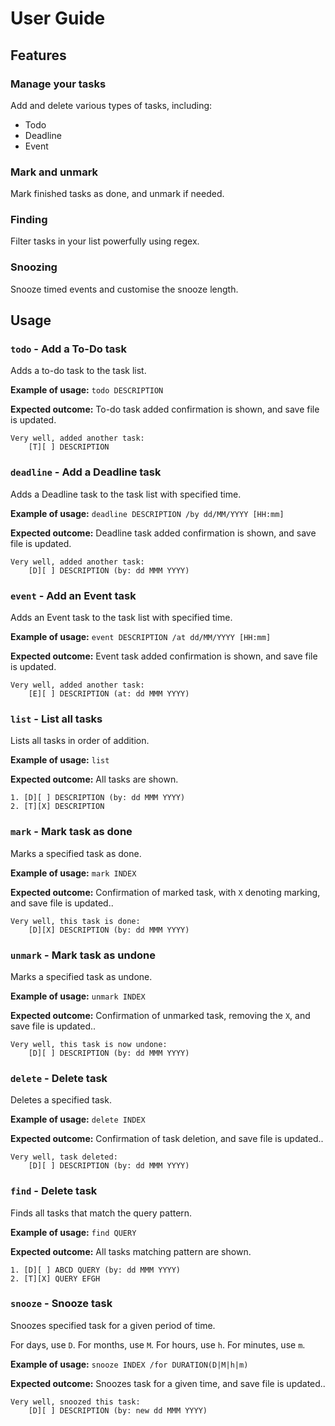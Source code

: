 # User Guide

## Features 

### Manage your tasks

Add and delete various types of tasks, including:

- Todo
- Deadline
- Event

### Mark and unmark

Mark finished tasks as done, and unmark if needed.

### Finding

Filter tasks in your list powerfully using regex.

### Snoozing

Snooze timed events and customise the snooze length.

## Usage

### `todo` - Add a To-Do task

Adds a to-do task to the task list.

**Example of usage:** `todo DESCRIPTION`

**Expected outcome:** To-do task added confirmation is shown, and save file is updated.

```
Very well, added another task:
	[T][ ] DESCRIPTION
```

### `deadline` - Add a Deadline task

Adds a Deadline task to the task list with specified time.

**Example of usage:** `deadline DESCRIPTION /by dd/MM/YYYY [HH:mm]`

**Expected outcome:** Deadline task added confirmation is shown, and save file is updated.

```
Very well, added another task:
	[D][ ] DESCRIPTION (by: dd MMM YYYY)
```

### `event` - Add an Event task

Adds an Event task to the task list with specified time.

**Example of usage:** `event DESCRIPTION /at dd/MM/YYYY [HH:mm]`

**Expected outcome:** Event task added confirmation is shown, and save file is updated.

```
Very well, added another task:
	[E][ ] DESCRIPTION (at: dd MMM YYYY)
```

### `list` - List all tasks

Lists all tasks in order of addition.

**Example of usage:** `list`

**Expected outcome:** All tasks are shown.

```
1. [D][ ] DESCRIPTION (by: dd MMM YYYY)
2. [T][X] DESCRIPTION
```

### `mark` - Mark task as done

Marks a specified task as done.

**Example of usage:** `mark INDEX`

**Expected outcome:** Confirmation of marked task, with `X` denoting marking, and save file is updated..

```
Very well, this task is done:
	[D][X] DESCRIPTION (by: dd MMM YYYY)
```

### `unmark` - Mark task as undone

Marks a specified task as undone.

**Example of usage:** `unmark INDEX`

**Expected outcome:** Confirmation of unmarked task, removing the `X`, and save file is updated..

```
Very well, this task is now undone:
	[D][ ] DESCRIPTION (by: dd MMM YYYY)
```

### `delete` - Delete task

Deletes a specified task.

**Example of usage:** `delete INDEX`

**Expected outcome:** Confirmation of task deletion, and save file is updated..

```
Very well, task deleted:
	[D][ ] DESCRIPTION (by: dd MMM YYYY)
```

### `find` - Delete task

Finds all tasks that match the query pattern.

**Example of usage:** `find QUERY`

**Expected outcome:** All tasks matching pattern are shown.

```
1. [D][ ] ABCD QUERY (by: dd MMM YYYY)
2. [T][X] QUERY EFGH
```

### `snooze` - Snooze task

Snoozes specified task for a given period of time.

For days, use `D`. For months, use `M`. For hours, use `h`. For minutes, use `m`.

**Example of usage:** `snooze INDEX /for DURATION(D|M|h|m)`

**Expected outcome:** Snoozes task for a given time, and save file is updated..

```
Very well, snoozed this task:
	[D][ ] DESCRIPTION (by: new dd MMM YYYY)
```